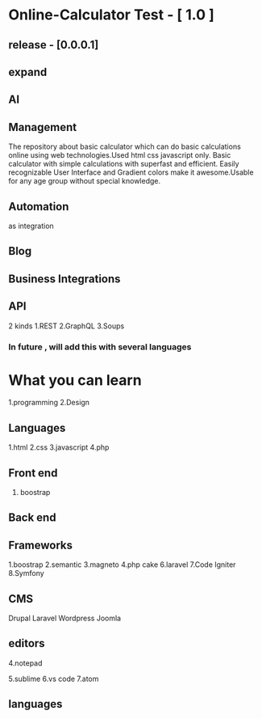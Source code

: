 # Online-Calculator Test - [ 1.0 ]
## release - [0.0.0.1]
## expand

## AI
## Management

The repository about basic calculator which can do basic calculations online using web technologies.Used html css javascript only. 
Basic calculator with simple calculations with superfast and efficient.
Easily recognizable User Interface and Gradient colors make it awesome.Usable for any age group without special knowledge.

## Automation
as integration
## Blog 
## Business Integrations

## API
2 kinds
1.REST
2.GraphQL
3.Soups
### In future , will add this with several languages

# What you can learn
1.programming
2.Design
## Languages
1.html
2.css
3.javascript
4.php
## Front end
1. boostrap
## Back end

## Frameworks
1.boostrap
2.semantic
3.magneto
4.php cake
6.laravel
7.Code Igniter
8.Symfony

## CMS
Drupal
Laravel
Wordpress
Joomla



## editors
4.notepad

5.sublime
6.vs code
7.atom

## languages

 
 
